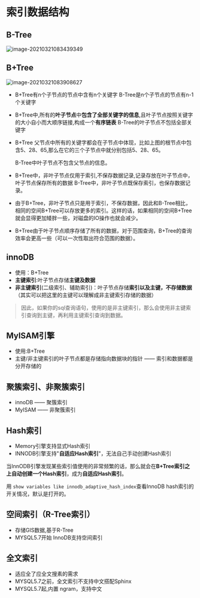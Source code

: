 # 索引数据结构

## B-Tree

![image-20210321083439349](E:\mynote\mysql\索引数据结构.assets\image-20210321083439349.png)

## B+Tree

![image-20210321083908627](E:\mynote\mysql\索引数据结构.assets\image-20210321083908627.png)

- B+Tree有n个子节点的节点中含有n个关键字
  B-Tree是n个子节点的节点有n-1个关键字

- B+Tree中,所有的**叶子节点**中**包含了全部关键字的信息**,且叶子节点按照关键字的大小自小而大顺序链接,构成一个**有序链表**
  B-Tree的叶子节点不包括全部关键字

- B+Tree 父节点中所有的关键字都会在子节点中体现，比如上图的根节点中包含5、28、65,那么在它的三个子节点中就分别包括5、28、65。

  B-Tree中叶子节点不包含父节点的信息。

- B+Tree中，非叶子节点仅用于索引,不保存数据记录,记录存放在叶子节点中，叶子节点保存所有的数据
  B-Tree中，非叶子节点既保存索引，也保存数据记录。

- 由于B+Tree，非叶子节点只是用于索引，不保存数据，因此和B-Tree相比，相同的空间B+Tree可以存放更多的索引。这样的话，如果相同的空间B+Tree就会显得更加矮胖一些，对磁盘的IO操作也就会减少。

- B+Tree由于叶子节点顺序存储了所有的数据，对于范围查询，B+Tree的查询效率会更高一些（可以一次性取出符合范围的数据）。

## innoDB

* 使用：B+Tree
* **主键索引**:叶子节点存储**主键及数据**
* **非主键索引**(二级索引、辅助索引)：叶子节点存储**索引以及主键，不存储数据**（其实可以把这里的主键可以理解成非主键索引存储的数据）

> 因此，如果你的sql查询语句，使用的是非主键索引，那么会使用非主键索引查询到主键，再利用主键索引查询到数据。

## MyISAM引擎

*  使用:B+Tree
* 主键/非主键索引的叶子节点都是存储指向数据块的指针 —— 索引和数据都是分开存储的

## 聚簇索引、非聚簇索引

* innoDB —— 聚簇索引
* MyISAM —— 非聚簇索引

## Hash索引

* Memory引擎支持显式Hash索引
* INNODB引擎支持"**自适应Hash索引**"，无法自己手动创建Hash索引

当InnODB引擎发现某些索引值使用的非常频繁的话，那么就会在**B+Tree索引之上自动创建一个Hash索引**，成为**自适应Hash索引**。

用 `show variables like innodb_adaptive_hash_index`查看InnoDB hash索引的开关情况，默认是打开的。

## 空间索引（R-Tree索引）

- 存储GIS数据,基于R-Tree
- MYSQL5.7开始 InnoDB支持空间索引

## 全文索引

- 适应全了应全文搜素的需求
- MYSQL5.7之前，全文索引不支持中文搭配Sphinx
- MYSQL5.7起,内置 ngram，支持中文

